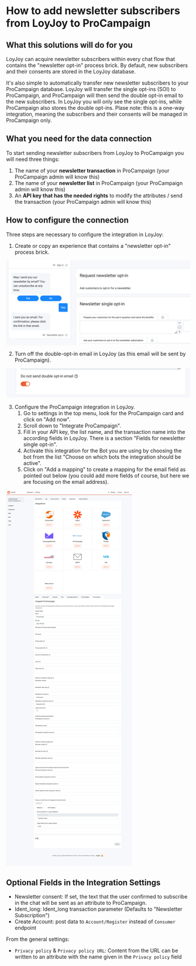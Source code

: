 # How to add newsletter subscribers from LoyJoy to ProCampaign

## What this solutions will do for you

LoyJoy can acquire newsletter subscribers within every chat flow that contains the "newsletter opt-in" process brick. By default, new subscribers and their consents are stored in the LoyJoy database.

It's also simple to automatically transfer new newsletter subscribers to your ProCampaign database. LoyJoy will transfer the single opt-ins (SOI) to ProCampaign, and ProCampaign will then send the double opt-in email to the new subscribers. In LoyJoy you will only see the single opt-ins, while ProCampaign also stores the double opt-ins. Plase note: this is a one-way integration, meaning the subscribers and their consents will be managed in ProCampaign only.

## What you need for the data connection

To start sending newsletter subscribers from LoyJoy to ProCampaign you will need three things:

1. The name of your **newsletter transaction** in ProCampaign (your ProCampaign admin will know this)
2. The name of your **newsletter list** in ProCampaign  (your ProCampaign admin will know this)
3. An **API key that has the needed rights** to modify the attributes / send the transaction (your ProCampaign admin will know this)

## How to configure the connection

Three steps are necessary to configure the integration in LoyJoy:

1. Create or copy an experience that contains a "newsletter opt-in" process brick. 

<img src="newsletter/process.png" alt="newsletter opt-in in LoyJoy" width="800" align="center" />

2. Turn off the double-opt-in email in LoyJoy (as this email will be sent by ProCampaign).

![email_off](newsletter/email_off.png)

3. Configure the ProCampaign integration in LoyJoy.
   1. Go to settings in the top menu, look for the ProCampaign card and click on "Add now".
   2. Scroll down to "Integrate ProCampaign".
   1. Fill in your API key, the list name, and the transaction name into the according fields in LoyJoy. There is a section "Fields for newsletter single opt-in".
   2. Activate this integration for the Bot you are using by choosing the bot from the list "Choose on which bots the integration should be active".
   3. Click on "Add a mapping" to create a mapping for the email field as pointed out below (you could add more fields of course, but here we are focusing on the email address).

![integration](newsletter/integration.png)


## Optional Fields in the Integration Settings
- Newsletter consent: If set, the text that the user confirmed to subscribe in the chat will be sent as an attribute to ProCampaign.
- Ident_long: Ident_long transaction parameter (Defaults to "Newsletter Subscription")
- Create Account: post data to `Account/Register` instead of `Consumer` endpoint

From the general settings:
- `Privacy policy` & `Privacy policy URL`: Content from the URL can be written to an attribute with the name given in the
  `Privacy policy` field
